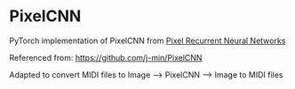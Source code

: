 # PixelCNN

PyTorch implementation of PixelCNN from [Pixel Recurrent Neural Networks](http://arxiv.org/abs/1601.06759)

Referenced from:
https://github.com/j-min/PixelCNN

Adapted to convert MIDI files to Image --> PixelCNN --> Image to MIDI files

